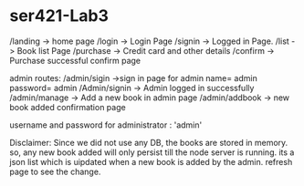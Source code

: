 # ser421-Lab3




/landing -> home page
/login  -> Login Page
/signin ->  Logged in Page.
/list   ->  Book list Page
/purchase -> Credit card and other details
/confirm  -> Purchase successful confirm page

admin routes:
/admin/sigin ->sign in page for admin
name= admin password= admin
/Admin/signin -> Admin logged in successfully
/admin/manage -> Add a new book in admin page
/admin/addbook -> new book added confirmation page


username and password for administrator : 'admin'

Disclaimer: Since we did not use any DB, the books are stored in memory.
so, any new book added will only persist till the node server is running.
its a json list which is uipdated when a new book is added by the admin.
refresh page to see the change.
